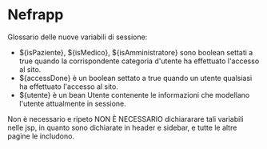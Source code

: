 # Nefrapp

Glossario delle nuove variabili di sessione:
- ${isPaziente}, ${isMedico}, ${isAmministratore} sono boolean settati a true quando la corrispondente categoria d'utente ha effettuato l'accesso al sito.
- ${accessDone} è un boolean settato a true quando un utente qualsiasi ha effettuato l'accesso al sito.
- ${utente} è un bean Utente contenente le informazioni che modellano l'utente attualmente in sessione.

Non è necessario e ripeto NON È NECESSARIO dichiararare tali variabili nelle jsp, in quanto sono dichiarate in header e sidebar, e tutte le altre pagine le includono. 
